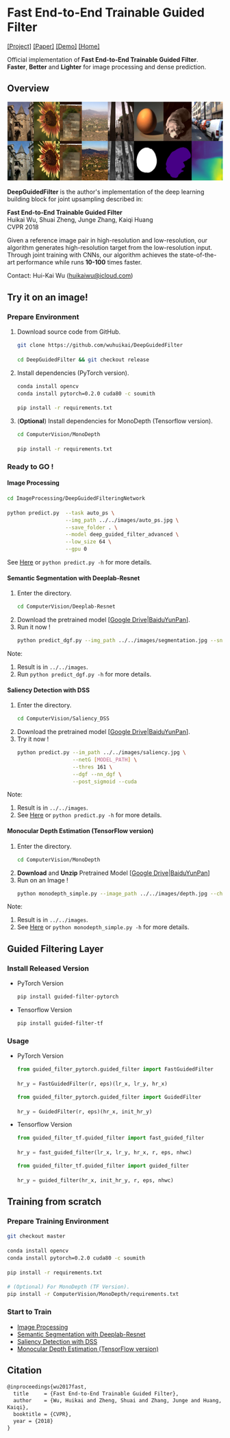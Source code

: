 # Fast End-to-End Trainable Guided Filter
[[Project]]()    [[Paper]]()    [[Demo]]()    [[Home]]()
  
Official implementation of **Fast End-to-End Trainable Guided Filter**.     
**Faster**, **Better** and **Lighter**  for image processing and dense prediction. 

## Overview
![](images/results.jpg)

**DeepGuidedFilter** is the author's implementation of the deep learning building block for joint upsampling described in:  

**Fast End-to-End Trainable Guided Filter**     
Huikai Wu, Shuai Zheng, Junge Zhang, Kaiqi Huang    
CVPR 2018

Given a reference image pair in high-resolution and low-resolution, our algorithm generates high-resolution target from the low-resolution input. Through joint training with CNNs, our algorithm achieves the state-of-the-art performance while runs **10-100** times faster. 

Contact: Hui-Kai Wu (huikaiwu@icloud.com)

## Try it on an image!
### Prepare Environment
1. Download source code from GitHub.
    ```sh
    git clone https://github.com/wuhuikai/DeepGuidedFilter
    
    cd DeepGuidedFilter && git checkout release
    ```
2. Install dependencies (PyTorch version).
    ```sh
    conda install opencv
    conda install pytorch=0.2.0 cuda80 -c soumith
    
    pip install -r requirements.txt 
    ```
3. (**Optional**) Install dependencies for MonoDepth (Tensorflow version).
    ```sh
    cd ComputerVision/MonoDepth
    
    pip install -r requirements.txt
    ```
### Ready to **GO** !
#### Image Processing
```sh
cd ImageProcessing/DeepGuidedFilteringNetwork

python predict.py  --task auto_ps \
                   --img_path ../../images/auto_ps.jpg \
                   --save_folder . \
                   --model deep_guided_filter_advanced \
                   --low_size 64 \
                   --gpu 0
```
See [Here](ImageProcessing/DeepGuidedFilteringNetwork/#predict) or `python predict.py -h` for more details.
#### Semantic Segmentation with Deeplab-Resnet
1. Enter the directory.
    ```sh
    cd ComputerVision/Deeplab-Resnet
    ```
2. Download the pretrained model [[Google Drive](https://drive.google.com/open?id=1YXZoZIZNR1ACewiUBp4UDvo_P65cCooK)|[BaiduYunPan](https://pan.baidu.com/s/1dEnpcGfchlZA_fVGdve0ig)].
3. Run it now !
    ```sh
    python predict_dgf.py --img_path ../../images/segmentation.jpg --snapshots [MODEL_PATH]
    ```
Note:
1. Result is in `../../images`.
2. Run `python predict_dgf.py -h` for more details.
#### Saliency Detection with DSS
1. Enter the directory.
    ```sh
    cd ComputerVision/Saliency_DSS
    ```
2. Download the pretrained model [[Google Drive](https://drive.google.com/open?id=1ZxbAAJw9BxCKj2e2QsBmCnjWLFlCGLf1)|[BaiduYunPan](https://pan.baidu.com/s/1pgOMh3V50lRa6slbIW_SKQ)].
3. Try it now !
    ```sh
    python predict.py --im_path ../../images/saliency.jpg \
                      --netG [MODEL_PATH] \
                      --thres 161 \
                      --dgf --nn_dgf \
                      --post_sigmoid --cuda
    ```
Note:
1. Result is in `../../images`.
2. See [Here](ComputerVision/Saliency_DSS/#try_on_an_image) or `python predict.py -h` for more details.
#### Monocular Depth Estimation (TensorFlow version)
1. Enter the directory.
    ```sh
    cd ComputerVision/MonoDepth
    ```
2. **Download** and **Unzip** Pretrained Model [[Google Drive](https://drive.google.com/file/d/1dKDYRtZPahoFJZ5ZJNilgHEvT6gG4SC6/view?usp=sharing)|[BaiduYunPan](https://pan.baidu.com/s/1-GkMaRAVym8UEmQ6ia5cHw)]
2. Run on an Image !
    ```sh
    python monodepth_simple.py --image_path ../../images/depth.jpg --checkpoint_path [MODEL_PATH] --guided_filter
    ```
Note:
1. Result is in `../../images`.
2. See [Here](ComputerVision/MonoDepth/#try_it_on_an_image) or `python monodepth_simple.py -h` for more details.

## Guided Filtering Layer
### Install Released Version
* PyTorch Version
    ```sh
    pip install guided-filter-pytorch
    ```
* Tensorflow Version
    ```sh
    pip install guided-filter-tf
    ```
### Usage
* PyTorch Version
    ```python
    from guided_filter_pytorch.guided_filter import FastGuidedFilter
    
    hr_y = FastGuidedFilter(r, eps)(lr_x, lr_y, hr_x)
    ```
    ```python
    from guided_filter_pytorch.guided_filter import GuidedFilter
    
    hr_y = GuidedFilter(r, eps)(hr_x, init_hr_y)
    ``` 
* Tensorflow Version
    ```python
    from guided_filter_tf.guided_filter import fast_guided_filter
    
    hr_y = fast_guided_filter(lr_x, lr_y, hr_x, r, eps, nhwc)
    ```
    ```python
    from guided_filter_tf.guided_filter import guided_filter
    
    hr_y = guided_filter(hr_x, init_hr_y, r, eps, nhwc)
    ```
## Training from scratch
### Prepare Training Environment
```sh
git checkout master

conda install opencv
conda install pytorch=0.2.0 cuda80 -c soumith
    
pip install -r requirements.txt

# (Optional) For MonoDepth (TF Version).
pip install -r ComputerVision/MonoDepth/requirements.txt 
```
### Start to Train
* [Image Processing](ImageProcessing/DeepGuidedFilteringNetwork)
* [Semantic Segmentation with Deeplab-Resnet](ComputerVision/Deeplab-Resnet)
* [Saliency Detection with DSS](ComputerVision/Saliency_DSS)
* [Monocular Depth Estimation (TensorFlow version)](ComputerVision/MonoDepth)

## Citation
```
@inproceedings{wu2017fast,
  title     = {Fast End-to-End Trainable Guided Filter},
  author    = {Wu, Huikai and Zheng, Shuai and Zhang, Junge and Huang, Kaiqi},
  booktitle = {CVPR},
  year = {2018}
}
```